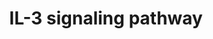 ---
annotations:
- id: PW:0000968
  parent: signaling pathway
  type: Pathway Ontology
  value: interleukin-3 signaling pathway
- id: PW:0000512
  parent: signaling pathway
  type: Pathway Ontology
  value: Interleukin mediated signaling pathway
authors:
- A.Pandey
- MaintBot
- Khanspers
- MartijnVanIersel
- NetPath
- Christine Chichester
- Mkutmon
- L Dupuis
- Egonw
- Eweitz
description: 'Interleukin 3 (IL-3) is a potent growth factor belonging to the super
  family of cytokines. IL-3 is a 20- 32kDa glycoprotein involved in the process of
  hematopoiesis. It is involved in the proliferation and differentiation of pleuripotent
  hematopoietic stem cells, progenitor cells and their mature progeny. IL-3 is a growth
  factor for B lymphocytes. It also activates monocytes and augments survival and
  propagation of mast cells, eosinophils and stromal cells. IL-3 is secreted predominantly
  by activated T lymphocytes in response to immunological stimuli and to a lesser
  extent by mast cells and eosinophils. IL-3 exerts influence on different biological
  activities, primarily hematopoiesis by associating with the IL-3 receptor. This
  receptor is a heterodimeric complex and consists of an alpha chain- IL3RA and a
  beta chain CSF2RB, shared with the receptors for granulocyte macrophage colony stimulating
  factor and Interleukin-5. When IL-3 binds to CSF2RB receptor, adapter proteins like
  SHC1, GRB2 and SOS1 are recruited to activate HRAS. HRAS stimulates RAF1 which further
  activates MAP2K1 and finally MAPK1 and MAPK3. The signals generated through this
  pathway are then transmitted to the nucleus leading to the activation of various
  transcription factors such as JUN and FOS which are involved in the regulation of
  cell growth and differentiation. IL-3 mediated activation of HRAS also inhibits
  apoptosis through phosphatidyl inositol 3 kinase/ AKT pathway. The activation of
  AKT1 in response to IL-3 stimulation leads to the phosphorylation of the apoptotic
  regulator, BCL2-associated agonist of cell death (BAD), its binding to 14-3-3 and
  sequestration into the cytoplasm. IL-3 stimulation activates Janus kinase 2 (JAK2)
  by its phosphorylation. JAK2 in turn phosphorylates signal transducer and activator
  of transcription 5A and 5B. These translocate to the nucleus, serving the purpose
  of transcription factor for early genes as well as a feedback inhibitor of the JAK-STAT
  pathway. IL-3, in addition, is known to activate various tyrosine kinases such as
  LYN, FYN, SRC, SYK, TEC1 and HCK. The interactions and intersections between canonical
  and noncanonical IL-3 signaling systems are depicted in the pathway map.   Please
  access this pathway at [http://www.netpath.org/netslim/IL_3_pathway.html NetSlim]
  database.  If you use this pathway, please cite following paper: Kandasamy, K.,
  Mohan, S. S., Raju, R., Keerthikumar, S., Kumar, G. S. S., Venugopal, A. K., Telikicherla,
  D., Navarro, J. D., Mathivanan, S., Pecquet, C., Gollapudi, S. K., Tattikota, S.
  G., Mohan, S., Padhukasahasram, H., Subbannayya, Y., Goel, R., Jacob, H. K. C.,
  Zhong, J., Sekhar, R., Nanjappa, V., Balakrishnan, L., Subbaiah, R., Ramachandra,
  Y. L., Rahiman, B. A., Prasad, T. S. K., Lin, J., Houtman, J. C. D., Desiderio,
  S., Renauld, J., Constantinescu, S. N., Ohara, O., Hirano, T., Kubo, M., Singh,
  S., Khatri, P., Draghici, S., Bader, G. D., Sander, C., Leonard, W. J. and Pandey,
  A. (2010). NetPath: A public resource of curated signal transduction pathways. <i>Genome
  Biology</i>. 11:R3.'
last-edited: 2021-12-22
ndex: 2d4db2b8-8b60-11eb-9e72-0ac135e8bacf
organisms:
- Homo sapiens
redirect_from:
- /index.php/Pathway:WP286
- /instance/WP286
revision: null
schema-jsonld:
- '@context': https://schema.org/
  '@id': https://wikipathways.github.io/pathways/WP286.html
  '@type': Dataset
  creator:
    '@type': Organization
    name: WikiPathways
  description: 'Interleukin 3 (IL-3) is a potent growth factor belonging to the super
    family of cytokines. IL-3 is a 20- 32kDa glycoprotein involved in the process
    of hematopoiesis. It is involved in the proliferation and differentiation of pleuripotent
    hematopoietic stem cells, progenitor cells and their mature progeny. IL-3 is a
    growth factor for B lymphocytes. It also activates monocytes and augments survival
    and propagation of mast cells, eosinophils and stromal cells. IL-3 is secreted
    predominantly by activated T lymphocytes in response to immunological stimuli
    and to a lesser extent by mast cells and eosinophils. IL-3 exerts influence on
    different biological activities, primarily hematopoiesis by associating with the
    IL-3 receptor. This receptor is a heterodimeric complex and consists of an alpha
    chain- IL3RA and a beta chain CSF2RB, shared with the receptors for granulocyte
    macrophage colony stimulating factor and Interleukin-5. When IL-3 binds to CSF2RB
    receptor, adapter proteins like SHC1, GRB2 and SOS1 are recruited to activate
    HRAS. HRAS stimulates RAF1 which further activates MAP2K1 and finally MAPK1 and
    MAPK3. The signals generated through this pathway are then transmitted to the
    nucleus leading to the activation of various transcription factors such as JUN
    and FOS which are involved in the regulation of cell growth and differentiation.
    IL-3 mediated activation of HRAS also inhibits apoptosis through phosphatidyl
    inositol 3 kinase/ AKT pathway. The activation of AKT1 in response to IL-3 stimulation
    leads to the phosphorylation of the apoptotic regulator, BCL2-associated agonist
    of cell death (BAD), its binding to 14-3-3 and sequestration into the cytoplasm.
    IL-3 stimulation activates Janus kinase 2 (JAK2) by its phosphorylation. JAK2
    in turn phosphorylates signal transducer and activator of transcription 5A and
    5B. These translocate to the nucleus, serving the purpose of transcription factor
    for early genes as well as a feedback inhibitor of the JAK-STAT pathway. IL-3,
    in addition, is known to activate various tyrosine kinases such as LYN, FYN, SRC,
    SYK, TEC1 and HCK. The interactions and intersections between canonical and noncanonical
    IL-3 signaling systems are depicted in the pathway map.   Please access this pathway
    at [http://www.netpath.org/netslim/IL_3_pathway.html NetSlim] database.  If you
    use this pathway, please cite following paper: Kandasamy, K., Mohan, S. S., Raju,
    R., Keerthikumar, S., Kumar, G. S. S., Venugopal, A. K., Telikicherla, D., Navarro,
    J. D., Mathivanan, S., Pecquet, C., Gollapudi, S. K., Tattikota, S. G., Mohan,
    S., Padhukasahasram, H., Subbannayya, Y., Goel, R., Jacob, H. K. C., Zhong, J.,
    Sekhar, R., Nanjappa, V., Balakrishnan, L., Subbaiah, R., Ramachandra, Y. L.,
    Rahiman, B. A., Prasad, T. S. K., Lin, J., Houtman, J. C. D., Desiderio, S., Renauld,
    J., Constantinescu, S. N., Ohara, O., Hirano, T., Kubo, M., Singh, S., Khatri,
    P., Draghici, S., Bader, G. D., Sander, C., Leonard, W. J. and Pandey, A. (2010).
    NetPath: A public resource of curated signal transduction pathways. <i>Genome
    Biology</i>. 11:R3.'
  keywords:
  - AKT1
  - BAD
  - BCL2
  - BCL2L1
  - CBL
  - CCR3
  - CD69
  - CD86
  - CRKL
  - CSF2RB
  - ENPP3
  - FOS
  - FYN
  - GAB2
  - GRB2
  - HCK
  - HRAS
  - IL3
  - IL3RA
  - IL5RA
  - IL8
  - INPP5D
  - JAK1
  - JAK2
  - JUN
  - LYN
  - MAP2K1
  - MAPK1
  - MAPK3
  - MAPK8
  - PIK3CD
  - PIK3R1
  - PIK3R2
  - PRKACA
  - PTPN11
  - PTPN6
  - RAF1
  - RAPGEF1
  - SHC1
  - SOS1
  - SRC
  - STAT3
  - STAT5A
  - STAT5B
  - SYK
  - TEC1
  - TGFB1
  - VAV1
  - YWHAB
  - YWHAQ
  license: CC0
  name: IL-3 signaling pathway
seo: CreativeWork
title: IL-3 signaling pathway
wpid: WP286
---